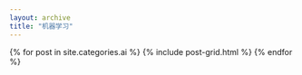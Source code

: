 ```yaml
---
layout: archive
title: "机器学习"
---
```


<div class="tiles">
{% for post in site.categories.ai %}
	{% include post-grid.html %}
{% endfor %}
</div><!-- /.tiles -->
